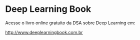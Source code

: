 # Deep Learning Book

Acesse o livro online gratuito da DSA sobre Deep Learning em:

http://www.deeplearningbook.com.br





